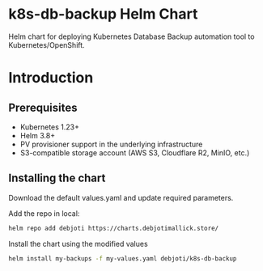 # k8s-db-backup Helm Chart

Helm chart for deploying Kubernetes Database Backup automation tool to Kubernetes/OpenShift.

# Introduction

## Prerequisites
- Kubernetes 1.23+
- Helm 3.8+ 
- PV provisioner support in the underlying infrastructure
- S3-compatible storage account (AWS S3, Cloudflare R2, MinIO, etc.)

## Installing the chart
Download the default values.yaml and update required parameters.

Add the repo in local:
```sh
helm repo add debjoti https://charts.debjotimallick.store/
```

Install the chart using the modified values
```sh
helm install my-backups -f my-values.yaml debjoti/k8s-db-backup
```
